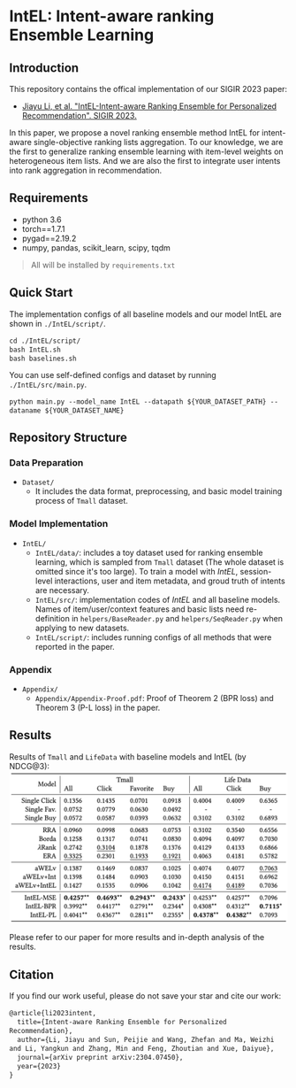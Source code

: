 # IntEL: Intent-aware ranking Ensemble Learning

## Introduction
This repository contains the offical implementation of our SIGIR 2023 paper:
  - [Jiayu Li, et al. "IntEL-Intent-aware Ranking Ensemble for Personalized Recommendation". SIGIR 2023.](https://arxiv.org/abs/2304.07450)

In this paper, we propose a novel ranking ensemble method IntEL for intent-aware single-objective ranking lists aggregation. 
To our knowledge, we are the first to generalize ranking ensemble learning with item-level weights on heterogeneous item lists. And we are also the first to integrate user intents into rank aggregation in recommendation.

## Requirements
- python 3.6
- torch==1.7.1
- pygad==2.19.2
- numpy, pandas, scikit_learn, scipy, tqdm
> All will be installed by `requirements.txt`

## Quick Start
The implementation configs of all baseline models and our model IntEL are shown in `./IntEL/script/`.
```
cd ./IntEL/script/
bash IntEL.sh
bash baselines.sh
```
You can use self-defined configs and dataset by running `./IntEL/src/main.py`.
```
python main.py --model_name IntEL --datapath ${YOUR_DATASET_PATH} --dataname ${YOUR_DATASET_NAME}
```

## Repository Structure

### Data Preparation
- `Dataset/`
  - It includes the data format, preprocessing, and basic model training process of `Tmall` dataset.

### Model Implementation
- `IntEL/`
  - `IntEL/data/`: includes a toy dataset used for ranking ensemble learning, which is sampled from `Tmall` dataset (The whole dataset is omitted since it's too large). To train a model with *IntEL*, session-level interactions, user and item metadata, and groud truth of intents are necessary.
  - `IntEL/src/`: implementation codes of *IntEL* and all baseline models. Names of item/user/context features and basic lists need re-definition in `helpers/BaseReader.py` and `helpers/SeqReader.py` when applying to new datasets.
  - `IntEL/script/`: includes running configs of all methods that were reported in the paper.

### Appendix
- `Appendix/`
  - `Appendix/Appendix-Proof.pdf`: Proof of Theorem 2 (BPR loss) and Theorem 3 (P-L loss) in the paper.

## Results
Results of `Tmall` and `LifeData` with baseline models and IntEL (by NDCG@3):
![Results](./Appendix/Results.png)

Please refer to our paper for more results and in-depth analysis of the results.

## Citation
If you find our work useful, please do not save your star and cite our work:
```
@article{li2023intent,
  title={Intent-aware Ranking Ensemble for Personalized Recommendation},
  author={Li, Jiayu and Sun, Peijie and Wang, Zhefan and Ma, Weizhi and Li, Yangkun and Zhang, Min and Feng, Zhoutian and Xue, Daiyue},
  journal={arXiv preprint arXiv:2304.07450},
  year={2023}
}
```
